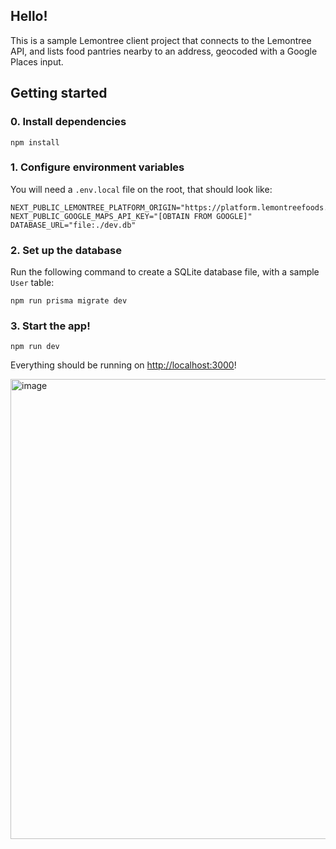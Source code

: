 ## Hello!

This is a sample Lemontree client project that connects to the Lemontree API, and lists food pantries nearby to an address, geocoded with a Google Places input.

## Getting started

### 0. Install dependencies

```
npm install
```

### 1. Configure environment variables

You will need a `.env.local` file on the root, that should look like:

```
NEXT_PUBLIC_LEMONTREE_PLATFORM_ORIGIN="https://platform.lemontreefoods.org"
NEXT_PUBLIC_GOOGLE_MAPS_API_KEY="[OBTAIN FROM GOOGLE]"
DATABASE_URL="file:./dev.db"
```

### 2. Set up the database

Run the following command to create a SQLite database file, with a sample `User` table:

```
npm run prisma migrate dev
```

### 3. Start the app!

```
npm run dev
```

Everything should be running on [http://localhost:3000](http://localhost:3000)!

<img width="736" alt="image" src="https://github.com/lemontreefoods/foodplanner/assets/18301/d5e856c1-005f-4e1d-bcdf-4e17bfaa2c74">
